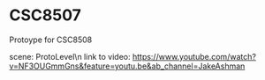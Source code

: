 # CSC8507
Protoype for CSC8508


scene: ProtoLevel\n
link to video: https://www.youtube.com/watch?v=NF3OUGmmGns&feature=youtu.be&ab_channel=JakeAshman
